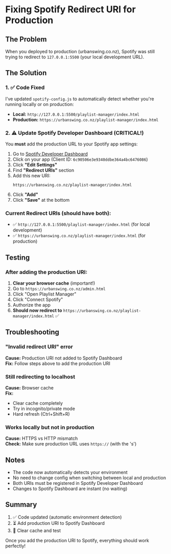 # Fixing Spotify Redirect URI for Production

## The Problem
When you deployed to production (urbanswing.co.nz), Spotify was still trying to redirect to `127.0.0.1:5500` (your local development URL).

## The Solution

### 1. ✅ Code Fixed
I've updated `spotify-config.js` to automatically detect whether you're running locally or on production:

- **Local:** `http://127.0.0.1:5500/playlist-manager/index.html`
- **Production:** `https://urbanswing.co.nz/playlist-manager/index.html`

### 2. ⚠️ Update Spotify Developer Dashboard (CRITICAL!)

You **must** add the production URL to your Spotify app settings:

1. Go to [Spotify Developer Dashboard](https://developer.spotify.com/dashboard)
2. Click on your app (Client ID: `6c90506e3e9340ddbe364a4bc6476086`)
3. Click **"Edit Settings"**
4. Find **"Redirect URIs"** section
5. Add this new URI:
   ```
   https://urbanswing.co.nz/playlist-manager/index.html
   ```
6. Click **"Add"**
7. Click **"Save"** at the bottom

### Current Redirect URIs (should have both):
- ✅ `http://127.0.0.1:5500/playlist-manager/index.html` (for local development)
- ✅ `https://urbanswing.co.nz/playlist-manager/index.html` (for production)

## Testing

### After adding the production URI:

1. **Clear your browser cache** (important!)
2. Go to `https://urbanswing.co.nz/admin.html`
3. Click "Open Playlist Manager"
4. Click "Connect Spotify"
5. Authorize the app
6. **Should now redirect to** `https://urbanswing.co.nz/playlist-manager/index.html` ✅

## Troubleshooting

### "Invalid redirect URI" error
**Cause:** Production URI not added to Spotify Dashboard  
**Fix:** Follow steps above to add the production URI

### Still redirecting to localhost
**Cause:** Browser cache  
**Fix:** 
- Clear cache completely
- Try in incognito/private mode
- Hard refresh (Ctrl+Shift+R)

### Works locally but not in production
**Cause:** HTTPS vs HTTP mismatch  
**Check:** Make sure production URL uses `https://` (with the 's')

## Notes

- The code now automatically detects your environment
- No need to change config when switching between local and production
- Both URIs must be registered in Spotify Developer Dashboard
- Changes to Spotify Dashboard are instant (no waiting)

## Summary

1. ✅ Code updated (automatic environment detection)
2. ⏳ Add production URI to Spotify Dashboard
3. 🧪 Clear cache and test

Once you add the production URI to Spotify, everything should work perfectly!
